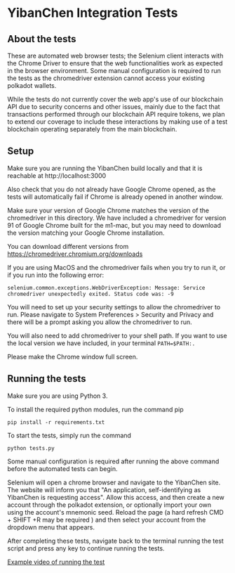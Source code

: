 # YibanChen Integration Tests

## About the tests

These are automated web browser tests; the Selenium client interacts with the Chrome Driver to ensure that the web functionalities work as expected in the browser environment. Some manual configuration is required to run the tests as the chromedriver extension cannot access your existing polkadot wallets.

While the tests do not currently cover the web app's use of our blockchain API due to security concerns and other issues, mainly due to the fact that transactions performed through our blockchain API require tokens, we plan to extend our coverage to include these interactions by making use of a test blockchain operating separately from the main blockchain.

## Setup

Make sure you are running the YibanChen build locally and that it is reachable at http://localhost:3000

Also check that you do not already have Google Chrome opened, as the tests will automatically fail if Chrome is already opened in another window.

Make sure your version of Google Chrome matches the version of the chromedriver in this directory. We have included a chromedriver for version 91 of Google Chrome built for the m1-mac, but you may need to download the version matching your Google Chrome installation.

You can download different versions from https://chromedriver.chromium.org/downloads

If you are using MacOS and the chromedriver fails when you try to run it, or if you run into the following error:

```
selenium.common.exceptions.WebDriverException: Message: Service chromedriver unexpectedly exited. Status code was: -9
```

You will need to set up your security settings to allow the chromedriver to run. Please navigate to System Preferences > Security and Privacy and there will be a prompt asking you allow the chromedriver to run.

You will also need to add chromedriver to your shell path. If you want to use the local version we have included, in your terminal `PATH=$PATH:.`

Please make the Chrome window full screen.

## Running the tests

Make sure you are using Python 3.

To install the required python modules, run the command pip

`pip install -r requirements.txt`

To start the tests, simply run the command

`python tests.py`

Some manual configuration is required after running the above command before the automated tests can begin.

Selenium will open a chrome browser and navigate to the YibanChen site. The website will inform you that "An application, self-identifying as YibanChen is requesting access". Allow this access, and then create a new account through the polkadot extension, or optionally import your own using the account's mnemonic seed. Reload the page (a hard refresh CMD + SHIFT +R may be required ) and then select your account from the dropdown menu that appears.

After completing these tests, navigate back to the terminal running the test script and press any key to continue running the tests.

[Example video of running the test](https://youtu.be/nkAdblH0GW0)
